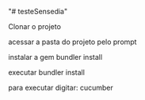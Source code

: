 "# testeSensedia" 

Clonar o projeto

acessar a pasta do projeto pelo prompt 

instalar a gem bundler install

executar bundler install

para executar digitar: cucumber


